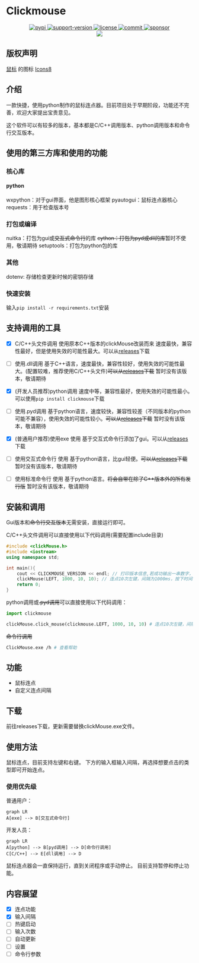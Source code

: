 # Clickmouse

<div align = "center">
    <a href="https://pypi.org/project/ClickMouse/">
        <img src="https://img.shields.io/pypi/v/clickMouse.svg" 
        alt="pypi">
    </a>
    <a href="https://img.shields.io/pypi/pyversions/ClickMouse">
        <img src="https://img.shields.io/pypi/pyversions/ClickMouse" alt="support-version">
    </a>
    <a href="https://github.com/gaogaotiantian/viztracer/blob/master/LICENSE">
        <img src="https://img.shields.io/github/license/xystudio889/pyclickmouse" alt="license">
    </a>
    <a href="https://github.com/xystudio889/pyclickmouse/commits/master">
        <img src="https://img.shields.io/github/last-commit/xystudio889/pyclickmouse/master" alt="commit">
    </a>
    <a href="https://github.com/sponsors/xystudio889">
        <img src="https://img.shields.io/badge/%E2%9D%A4-Sponsor%20me-%23c96198?style=flat&logo=GitHub"
            alt="sponsor">
    </a>
    <br />
    <a href="https://github.com/xystudio889/clickmouse/releases">
        <img src="https://img.shields.io/badge/点击下载-旧版本clickmouse-536af5?color=63eafa&logoColor=white">
    </a>
</div>

## 版权声明
<a target="_blank" href="https://icons8.com/icon/13347/mouse">鼠标</a> 的图标 <a target="_blank" href="https://icons8.com">Icons8</a>

## 介绍
一款快捷，使用python制作的鼠标连点器。目前项目处于早期阶段，功能还不完善，欢迎大家提出宝贵意见。

这个软件可以有较多的版本，基本都是C/C++调用版本、python调用版本和命令行交互版本。

## 使用的第三方库和使用的功能
### 核心库
#### python
wxpython：对于gui界面，他是图形核心框架
pyautogui：鼠标连点器核心
requests：用于检查版本号
### 打包或编译
nuitka：打包为gui或~~交互式命令行~~的库
~~cython：打包为pyd或dll的库~~暂时不使用，敬请期待
setuptools：打包为python包的库
### 其他
dotenv: 存储检查更新时候的密钥存储
### 快速安装
输入`pip install -r requirements.txt`安装

## 支持调用的工具
- [x] C/C++头文件调用 使用原本C++版本的clickMouse改装而来 速度最快，兼容性最好，但是使用失效的可能性最大。可以从[releases](https://github.com/xystudio889/pyClickMouse)下载
- [ ] 使用.dll调用 基于C++语言，速度最快，兼容性较好，使用失效的可能性最大。(配置较难，推荐使用C/C++头文件)~~可以从[releases](https://github.com/xystudio889/pyClickMouse)下载~~ 暂时没有该版本，敬请期待
- [x] (开发人员推荐)python调用 速度中等，兼容性最好，使用失效的可能性最小。可以使用`pip install clickmouse`下载
- [ ] 使用.pyd调用 基于python语言，速度较快，兼容性较差（不同版本的python可能不兼容），使用失效的可能性较小。~~可以从[releases](https://github.com/xystudio889/pyClickMouse)下载~~ 暂时没有该版本，敬请期待
- [x] (普通用户推荐)使用exe 使用 基于交互式命令行添加了gui。可以从[releases](https://github.com/xystudio889/pyClickMouse)下载
- [ ] 使用交互式命令行 使用 基于python语言，比gui轻便。~~可以从[releases](https://github.com/xystudio889/pyClickMouse)下载~~ 暂时没有该版本，敬请期待
- [ ] 使用标准命令行 使用 基于python语言。~~将会自带在除了C++版本外的所有发行版~~ 暂时没有该版本，敬请期待


## 安装和调用
Gui版本和~~命令行交互版本~~无需安装，直接运行即可。

C/C++头文件调用可以直接使用以下代码调用(需要配置include目录)
```C++
#include <clickMouse.h>
#include <iostream>
using namespace std;

int main(){
    cout << CLICKMOUSE_VERSION << endl; // 打印版本信息,若成功输出一串数字，则安装成功
    clickMouse(LEFT, 1000, 10, 10); // 连点10次左键，间隔为1000ms，按下时间为10ms，
    return 0;
}
```
python调用或~~.pyd调用~~可以直接使用以下代码调用：
```python
import clickmouse

clickMouse.click_mouse(clickmouse.LEFT, 1000, 10, 10) # 连点10次左键，间隔为1000ms，按下时间为10ms，
```
~~命令行调用~~
```bash
ClickMouse.exe /h # 查看帮助
```


## 功能
- 鼠标连点
- 自定义连点间隔

## 下载
前往releases下载，更新需要替换clickMouse.exe文件。

## 使用方法
鼠标连点，目前支持左键和右键。
下方的输入框输入间隔，再选择想要点击的类型即可开始连点。

### 使用优先级
普通用户：
```mermaid
graph LR
A[exe] --> B[交互式命令行]
```
开发人员：
```mermaid
graph LR
A[python] --> B[pyd调用] --> D[命令行调用]
C[C/C++] --> E[dll调用] --> D
```
鼠标连点器会一直保持运行，直到关闭程序或手动停止。
目前支持暂停和停止功能。
## 内容展望
- [x] 连点功能
- [x] 输入间隔
- [ ] 热键启动
- [ ] 输入次数
- [ ] 自动更新
- [ ] 设置
- [ ] 命令行参数
